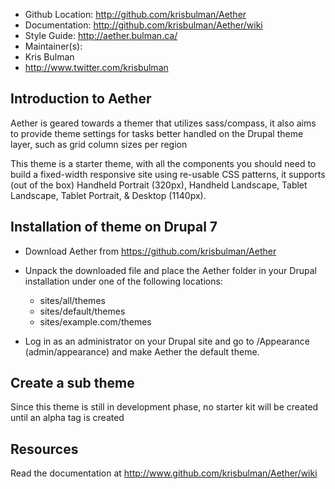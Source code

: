 * Github Location: http://github.com/krisbulman/Aether
* Documentation:   http://github.com/krisbulman/Aether/wiki
* Style Guide:     http://aether.bulman.ca/
* Maintainer(s):
 * Kris Bulman
  * http://www.twitter.com/krisbulman

Introduction to Aether
------------------------

Aether is geared towards a themer that utilizes sass/compass, it also aims to provide theme settings
for tasks better handled on the Drupal theme layer, such as grid column sizes per region

This theme is a starter theme, with all the components you should need to build a fixed-width responsive site using re-usable CSS patterns, it supports (out of the box) Handheld Portrait (320px), Handheld Landscape, Tablet Landscape, Tablet Portrait, & Desktop (1140px).

Installation of theme on Drupal 7
------------------------

- Download Aether from https://github.com/krisbulman/Aether
- Unpack the downloaded file and place the Aether folder in your Drupal installation under
  one of the following locations:

    * sites/all/themes
    * sites/default/themes
    * sites/example.com/themes

- Log in as an administrator on your Drupal site and go to
  /Appearance (admin/appearance) and make Aether the default theme.

Create a sub theme
------------------
Since this theme is still in development phase, no starter kit will be created until an alpha tag is created

Resources
---------

Read the documentation at http://www.github.com/krisbulman/Aether/wiki
